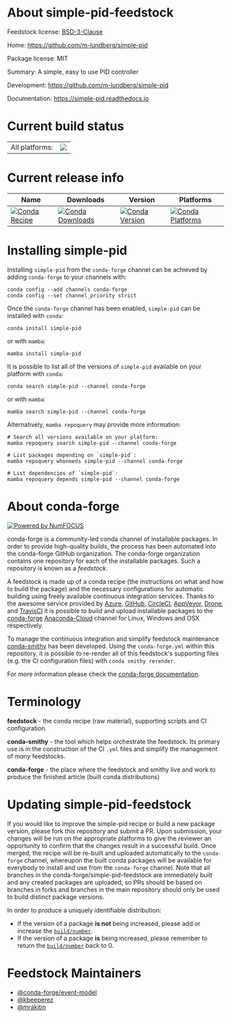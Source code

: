 About simple-pid-feedstock
==========================

Feedstock license: [BSD-3-Clause](https://github.com/conda-forge/simple-pid-feedstock/blob/main/LICENSE.txt)

Home: https://github.com/m-lundberg/simple-pid

Package license: MIT

Summary: A simple, easy to use PID controller

Development: https://github.com/m-lundberg/simple-pid

Documentation: https://simple-pid.readthedocs.io

Current build status
====================


<table><tr><td>All platforms:</td>
    <td>
      <a href="https://dev.azure.com/conda-forge/feedstock-builds/_build/latest?definitionId=13503&branchName=main">
        <img src="https://dev.azure.com/conda-forge/feedstock-builds/_apis/build/status/simple-pid-feedstock?branchName=main">
      </a>
    </td>
  </tr>
</table>

Current release info
====================

| Name | Downloads | Version | Platforms |
| --- | --- | --- | --- |
| [![Conda Recipe](https://img.shields.io/badge/recipe-simple--pid-green.svg)](https://anaconda.org/conda-forge/simple-pid) | [![Conda Downloads](https://img.shields.io/conda/dn/conda-forge/simple-pid.svg)](https://anaconda.org/conda-forge/simple-pid) | [![Conda Version](https://img.shields.io/conda/vn/conda-forge/simple-pid.svg)](https://anaconda.org/conda-forge/simple-pid) | [![Conda Platforms](https://img.shields.io/conda/pn/conda-forge/simple-pid.svg)](https://anaconda.org/conda-forge/simple-pid) |

Installing simple-pid
=====================

Installing `simple-pid` from the `conda-forge` channel can be achieved by adding `conda-forge` to your channels with:

```
conda config --add channels conda-forge
conda config --set channel_priority strict
```

Once the `conda-forge` channel has been enabled, `simple-pid` can be installed with `conda`:

```
conda install simple-pid
```

or with `mamba`:

```
mamba install simple-pid
```

It is possible to list all of the versions of `simple-pid` available on your platform with `conda`:

```
conda search simple-pid --channel conda-forge
```

or with `mamba`:

```
mamba search simple-pid --channel conda-forge
```

Alternatively, `mamba repoquery` may provide more information:

```
# Search all versions available on your platform:
mamba repoquery search simple-pid --channel conda-forge

# List packages depending on `simple-pid`:
mamba repoquery whoneeds simple-pid --channel conda-forge

# List dependencies of `simple-pid`:
mamba repoquery depends simple-pid --channel conda-forge
```


About conda-forge
=================

[![Powered by
NumFOCUS](https://img.shields.io/badge/powered%20by-NumFOCUS-orange.svg?style=flat&colorA=E1523D&colorB=007D8A)](https://numfocus.org)

conda-forge is a community-led conda channel of installable packages.
In order to provide high-quality builds, the process has been automated into the
conda-forge GitHub organization. The conda-forge organization contains one repository
for each of the installable packages. Such a repository is known as a *feedstock*.

A feedstock is made up of a conda recipe (the instructions on what and how to build
the package) and the necessary configurations for automatic building using freely
available continuous integration services. Thanks to the awesome service provided by
[Azure](https://azure.microsoft.com/en-us/services/devops/), [GitHub](https://github.com/),
[CircleCI](https://circleci.com/), [AppVeyor](https://www.appveyor.com/),
[Drone](https://cloud.drone.io/welcome), and [TravisCI](https://travis-ci.com/)
it is possible to build and upload installable packages to the
[conda-forge](https://anaconda.org/conda-forge) [Anaconda-Cloud](https://anaconda.org/)
channel for Linux, Windows and OSX respectively.

To manage the continuous integration and simplify feedstock maintenance
[conda-smithy](https://github.com/conda-forge/conda-smithy) has been developed.
Using the ``conda-forge.yml`` within this repository, it is possible to re-render all of
this feedstock's supporting files (e.g. the CI configuration files) with ``conda smithy rerender``.

For more information please check the [conda-forge documentation](https://conda-forge.org/docs/).

Terminology
===========

**feedstock** - the conda recipe (raw material), supporting scripts and CI configuration.

**conda-smithy** - the tool which helps orchestrate the feedstock.
                   Its primary use is in the construction of the CI ``.yml`` files
                   and simplify the management of *many* feedstocks.

**conda-forge** - the place where the feedstock and smithy live and work to
                  produce the finished article (built conda distributions)


Updating simple-pid-feedstock
=============================

If you would like to improve the simple-pid recipe or build a new
package version, please fork this repository and submit a PR. Upon submission,
your changes will be run on the appropriate platforms to give the reviewer an
opportunity to confirm that the changes result in a successful build. Once
merged, the recipe will be re-built and uploaded automatically to the
`conda-forge` channel, whereupon the built conda packages will be available for
everybody to install and use from the `conda-forge` channel.
Note that all branches in the conda-forge/simple-pid-feedstock are
immediately built and any created packages are uploaded, so PRs should be based
on branches in forks and branches in the main repository should only be used to
build distinct package versions.

In order to produce a uniquely identifiable distribution:
 * If the version of a package **is not** being increased, please add or increase
   the [``build/number``](https://docs.conda.io/projects/conda-build/en/latest/resources/define-metadata.html#build-number-and-string).
 * If the version of a package **is** being increased, please remember to return
   the [``build/number``](https://docs.conda.io/projects/conda-build/en/latest/resources/define-metadata.html#build-number-and-string)
   back to 0.

Feedstock Maintainers
=====================

* [@conda-forge/event-model](https://github.com/conda-forge/event-model/)
* [@kbeeperez](https://github.com/kbeeperez/)
* [@mrakitin](https://github.com/mrakitin/)

